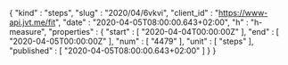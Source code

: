 {
  "kind" : "steps",
  "slug" : "2020/04/6vkvi",
  "client_id" : "https://www-api.jvt.me/fit",
  "date" : "2020-04-05T08:00:00.643+02:00",
  "h" : "h-measure",
  "properties" : {
    "start" : [ "2020-04-04T00:00:00Z" ],
    "end" : [ "2020-04-05T00:00:00Z" ],
    "num" : [ "4479" ],
    "unit" : [ "steps" ],
    "published" : [ "2020-04-05T08:00:00.643+02:00" ]
  }
}
